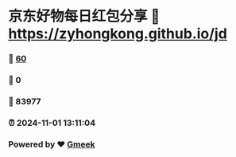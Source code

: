 # 京东好物每日红包分享 :link: https://zyhongkong.github.io/jd 
### :page_facing_up: [60](https://zyhongkong.github.io/jd/tag.html) 
### :speech_balloon: 0 
### :hibiscus: 83977 
### :alarm_clock: 2024-11-01 13:11:04 
### Powered by :heart: [Gmeek](https://github.com/Meekdai/Gmeek)
